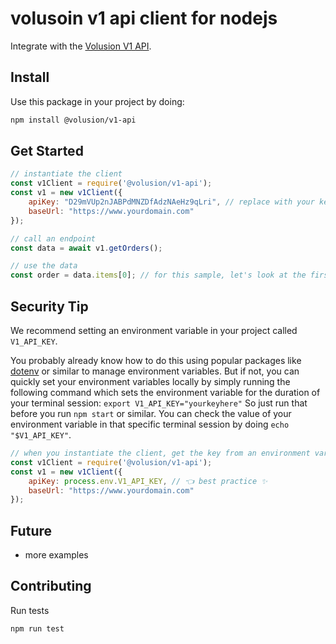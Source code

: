# volusoin v1 api client for nodejs

Integrate with the [Volusion V1 API](https://app.apiary.io/volusionv1adminapi/editor).

## Install

Use this package in your project by doing:

```bash
npm install @volusion/v1-api
```


## Get Started

```js
// instantiate the client 
const v1Client = require('@volusion/v1-api');
const v1 = new v1Client({
    apiKey: "D29mVUp2nJABPdMNZDfAdzNAeHz9qLri", // replace with your key
    baseUrl: "https://www.yourdomain.com"
});

// call an endpoint
const data = await v1.getOrders();

// use the data
const order = data.items[0]; // for this sample, let's look at the first order in the array

```

## Security Tip

We recommend setting an environment variable in your project called `V1_API_KEY`.

You probably already know how to do this using popular packages like [dotenv](https://www.npmjs.com/package/dotenv) or similar to manage environment variables. But if not, you can quickly set your environment variables locally by simply running the following command which sets the environment variable for the duration of your terminal session: `export V1_API_KEY="yourkeyhere"` 
So just run that before you run `npm start` or similar. You can check the value of your environment variable in that specific terminal session by doing `echo "$V1_API_KEY"`.


```js
// when you instantiate the client, get the key from an environment variable
const v1Client = require('@volusion/v1-api');
const v1 = new v1Client({
    apiKey: process.env.V1_API_KEY, // 👈 best practice ✨
    baseUrl: "https://www.yourdomain.com"
});
```

## Future

- more examples

## Contributing

Run tests

```bash
npm run test
```